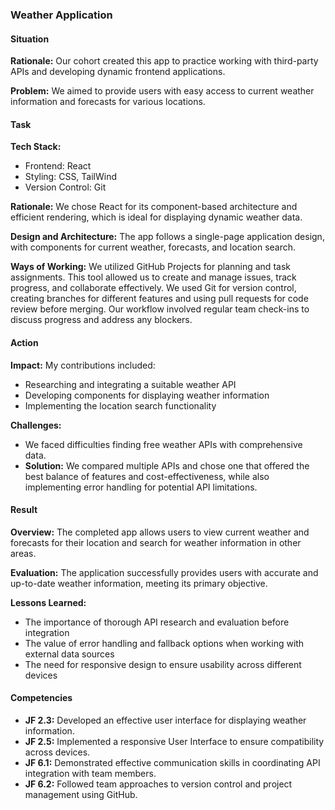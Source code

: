 
### Weather Application

#### Situation
**Rationale:** Our cohort created this app to practice working with third-party APIs and developing dynamic frontend applications.

**Problem:** We aimed to provide users with easy access to current weather information and forecasts for various locations.

#### Task
**Tech Stack:**
- Frontend: React
- Styling: CSS, TailWind
- Version Control: Git

**Rationale:** We chose React for its component-based architecture and efficient rendering, which is ideal for displaying dynamic weather data.

**Design and Architecture:** The app follows a single-page application design, with components for current weather, forecasts, and location search.

**Ways of Working:** We utilized GitHub Projects for planning and task assignments. This tool allowed us to create and manage issues, track progress, and collaborate effectively. We used Git for version control, creating branches for different features and using pull requests for code review before merging. Our workflow involved regular team check-ins to discuss progress and address any blockers.

#### Action
**Impact:** My contributions included:
- Researching and integrating a suitable weather API
- Developing components for displaying weather information
- Implementing the location search functionality

**Challenges:**
- We faced difficulties finding free weather APIs with comprehensive data.
- **Solution:** We compared multiple APIs and chose one that offered the best balance of features and cost-effectiveness, while also implementing error handling for potential API limitations.

#### Result
**Overview:** The completed app allows users to view current weather and forecasts for their location and search for weather information in other areas.

**Evaluation:** The application successfully provides users with accurate and up-to-date weather information, meeting its primary objective.

**Lessons Learned:**
- The importance of thorough API research and evaluation before integration
- The value of error handling and fallback options when working with external data sources
- The need for responsive design to ensure usability across different devices

#### Competencies
- **JF 2.3:** Developed an effective user interface for displaying weather information.
- **JF 2.5:** Implemented a responsive User Interface to ensure compatibility across devices.
- **JF 6.1:** Demonstrated effective communication skills in coordinating API integration with team members.
- **JF 6.2:** Followed team approaches to version control and project management using GitHub.


